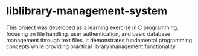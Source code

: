 # liblibrary-management-system
This project was developed as a learning exercise in C programming, focusing on file handling, user authentication, and basic database management through text files. It demonstrates fundamental programming concepts while providing practical library management functionality.
